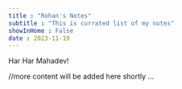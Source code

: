 ```yaml
---
title : "Rohan's Notes"
subtitle : "This is currated list of my notes"
showInHome : False
date : 2023-11-19
---
```


Har Har Mahadev!

//more content will be added here shortly ...
            
